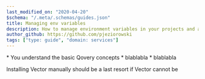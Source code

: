 ```yaml
---
last_modified_on: "2020-04-20"
$schema: "/.meta/.schemas/guides.json"
title: Managing env variables
description: How to manage environment variables in your projects and applications
author_github: https://github.com/pjeziorowski
tags: ["type: guide", "domain: services"]
---
```


<Assumptions name="guide">
* You understand the basic Qovery concepts
* blablabla
* blablabla
</Assumptions>

Installing Vector manually should be a last resort if Vector cannot be



